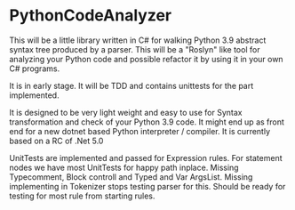 # PythonCodeAnalyzer

This will be a little library written in C# for walking Python 3.9 abstract syntax tree produced by a parser. This will be a "Roslyn" like tool for analyzing your Python code and possible refactor it by using it in your own C# programs.

It is in early stage. It will be TDD and contains unittests for the part implemented.

It is designed to be very light weight and easy to use for Syntax transformation and check of your Python 3.9 code. It might end up as front end for a new dotnet based Python interpreter / compiler. It is currently based on a RC of .Net 5.0

UnitTests are implemented and passed for Expression rules. For statement nodes we have most UnitTests for happy path inplace. Missing Typecomment, Block controll and Typed and Var ArgsList. Missing implementing in Tokenizer stops testing parser for this. Should be ready for testing for most rule from starting rules.

